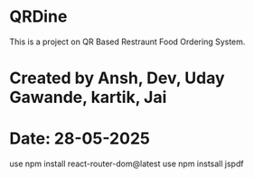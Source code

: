 # QRDine
This is a project on QR Based Restraunt Food Ordering System.

# Created by Ansh, Dev, Uday Gawande, kartik, Jai

# Date: 28-05-2025
use npm install react-router-dom@latest 
use npm instsall jspdf
